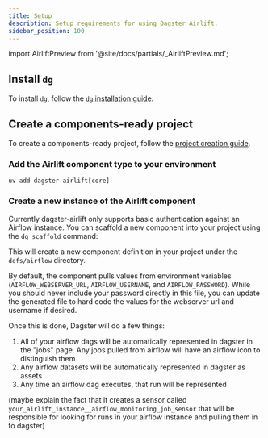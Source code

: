 ```yaml
---
title: Setup
description: Setup requirements for using Dagster Airlift.
sidebar_position: 100
---
```


import AirliftPreview from '@site/docs/partials/\_AirliftPreview.md';

<AirliftPreview />

## Install `dg`

To install `dg`, follow the [`dg` installation guide](https://docs.dagster.io/guides/labs/dg).

## Create a components-ready project

To create a components-ready project, follow the [project creation guide](https://docs.dagster.io/guides/labs/dg/creating-a-project).


### Add the Airlift component type to your environment

```
uv add dagster-airlift[core]
```


### Create a new instance of the Airlift component

Currently dagster-airlift only supports basic authentication against an Airflow instance. You can scaffold a new component into your project using the `dg scaffold` command:

<CliInvocationExample path="docs_snippets/docs_snippets/integrations/airlift_v2/setup/basic_auth/1-scaffold.txt" />

This will create a new component definition in your project under the `defs/airflow` directory.

<CliInvocationExample path="docs_snippets/docs_snippets/integrations/airlift_v2/setup/basic_auth/2-tree.txt" />

By default, the component pulls values from environment variables (`AIRFLOW_WEBSERVER_URL`, `AIRFLOW_USERNAME`, and `AIRFLOW_PASSWORD`). While you should never include your password directly in this file, you can update the generated file to hard code the values for the webserver url and username if desired.

<CliInvocationExample path="docs_snippets/docs_snippets/integrations/airlift_v2/setup/basic_auth/3-cat.txt" />

Once this is done, Dagster will do a few things:

1. All of your airflow dags will be automatically represented in dagster in the "jobs" page. Any jobs pulled from airflow will have an airflow icon to distinguish them
2. Any airflow datasets will be automatically represented in dagster as assets 
2. Any time an airflow dag executes, that run will be represented 


(maybe explain the fact that it creates a sensor called `your_airlift_instance__airflow_monitoring_job_sensor` that will be responsible for looking for runs in your airflow instance and pulling them in to dagster)